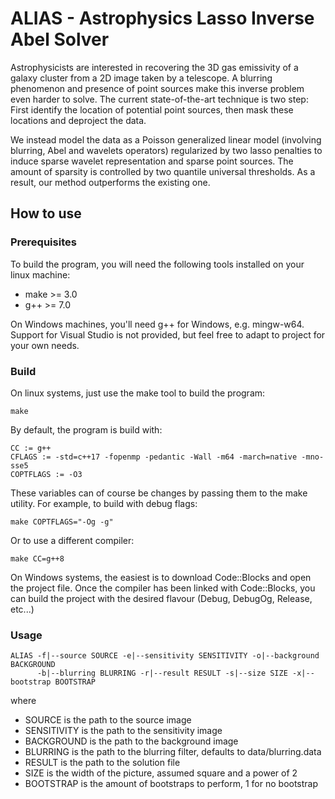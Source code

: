 # ALIAS - Astrophysics Lasso Inverse Abel Solver

Astrophysicists are interested in recovering the 3D gas emissivity of a galaxy cluster from a 2D image taken by a telescope. A blurring phenomenon and presence of point sources make this inverse problem even harder to solve. The current state-of-the-art technique is two step: First identify the location of potential point sources, then mask these locations and deproject the data.  
 
We instead model the data as a Poisson generalized linear model (involving blurring, Abel and wavelets operators) regularized by two lasso penalties to induce sparse wavelet representation and sparse point sources. The amount of sparsity is controlled by two quantile universal thresholds. As a result, our method outperforms the existing one.

## How to use

### Prerequisites
To build the program, you will need the following tools installed on your linux machine:
* make >= 3.0
* g++ >= 7.0

On Windows machines, you'll need g++ for Windows, e.g. mingw-w64. Support for Visual Studio is not provided, but feel free to adapt to project for your own needs.

### Build
On linux systems, just use the make tool to build the program:
```
make
```
By default, the program is build with:
```
CC := g++
CFLAGS := -std=c++17 -fopenmp -pedantic -Wall -m64 -march=native -mno-sse5
COPTFLAGS := -O3
```
These variables can of course be changes by passing them to the make utility. 
For example, to build with debug flags:
```
make COPTFLAGS="-Og -g"
```
Or to use a different compiler:
```
make CC=g++8
```

On Windows systems, the easiest is to download Code::Blocks and open the project file. Once the compiler has been linked with Code::Blocks, you can build the project with the desired flavour (Debug, DebugOg, Release, etc...)

### Usage
```
ALIAS -f|--source SOURCE -e|--sensitivity SENSITIVITY -o|--background BACKGROUND 
      -b|--blurring BLURRING -r|--result RESULT -s|--size SIZE -x|--bootstrap BOOTSTRAP
```
where
* SOURCE is the path to the source image
* SENSITIVITY is the path to the sensitivity image
* BACKGROUND is the path to the background image
* BLURRING is the path to the blurring filter, defaults to data/blurring.data
* RESULT is the path to the solution file
* SIZE is the width of the picture, assumed square and a power of 2
* BOOTSTRAP is the amount of bootstraps to perform, 1 for no bootstrap

